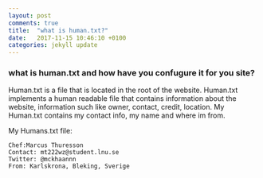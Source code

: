 ```yaml
---
layout: post
comments: true
title:  "what is human.txt?"
date:   2017-11-15 10:46:10 +0100
categories: jekyll update
---
```


### what is human.txt and how have you confugure it for you site?

Human.txt is a file that is located in the root of the website. Human.txt implements a human readable file that contains information about the website, information such like owner, contact, credit, location. My Human.txt contains my contact info, my name and where im from.

My Humans.txt file: 

```
Chef:Marcus Thuresson
Contact: mt222wz@student.lnu.se
Twitter: @mckhaannn
From: Karlskrona, Bleking, Sverige
```